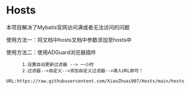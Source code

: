 # Hosts
本项目解决了Mybatis官网访问满或者无法访问的问题

使用方法一：将文档中hosts文档中参数添加至hosts中

使用方法二：使用ADGuard浏览器插件

          1.设置自动更新过滤器 --> 一小时
          2.过滤器-->自定义-->添加自定义过滤器-->填入URL即可！
          URL:https://raw.githubusercontent.com/XiaoZhuai007/Hosts/main/hosts
